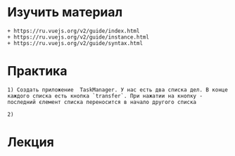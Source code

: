 # Изучить материал
    + https://ru.vuejs.org/v2/guide/index.html
    + https://ru.vuejs.org/v2/guide/instance.html
    + https://ru.vuejs.org/v2/guide/syntax.html
# Практика
    1) Создать приложение  TaskManager. У нас есть два списка дел. В конце каждого списка есть кнопка `transfer`. При нажатии на кнопку - последний єлемент списка переносится в начало другого списка

    2)
    
# Лекция

    